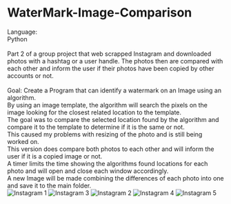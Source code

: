 # WaterMark-Image-Comparison
Language:\
Python\
\
Part 2 of a group project that web scrapped Instagram and downloaded photos with a hashtag or a user handle. The photos then are compared with each other and inform the user if their photos have been copied by other accounts or not.\
\
Goal: Create a Program that can identify a watermark on an Image using an algorithm.\
By using an image template, the algorithm will search the pixels on the image looking for the closest related location to the template.\
The goal was to compare the selected location found by the algorithm and compare it to the template to determine if it is the same or not.\
This caused my problems with resizing of the photo and is still being worked on.\
This version does compare both photos to each other and will inform the user if it is a copied image or not.\
A timer limits the time showing the algorithms found locations for each photo and will open and close each window accordingly.\
A new Image will be made combining the differences of each photo into one and save it to the main folder.\
![Instagram 1](https://user-images.githubusercontent.com/55899983/106178705-f6269880-614e-11eb-82e5-446336f9b9e7.JPG)
![Instagram 3](https://user-images.githubusercontent.com/55899983/106178699-f4f56b80-614e-11eb-8b9b-ba35a9d090c0.JPG)
![Instagram 2](https://user-images.githubusercontent.com/55899983/106178707-f6bf2f00-614e-11eb-8713-83be013be596.JPG)
![Instagram 4](https://user-images.githubusercontent.com/55899983/106178702-f58e0200-614e-11eb-9455-4701f07819f0.JPG)
![Instagram 5](https://user-images.githubusercontent.com/55899983/106178703-f6269880-614e-11eb-9a71-b85e559d9475.JPG)


